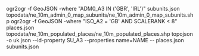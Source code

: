 ogr2ogr -f GeoJSON -where "ADM0_A3 IN ('GBR', 'IRL')" subunits.json topodata/ne_10m_admin_0_map_subunits/ne_10m_admin_0_map_subunits.shp
ogr2ogr -f GeoJSON -where "ISO_A2 = 'GB' AND SCALERANK < 8" places.json topodata/ne_10m_populated_places/ne_10m_populated_places.shp
topojson -o uk.json --id-property SU_A3 --properties name=NAME -- places.json subunits.json
